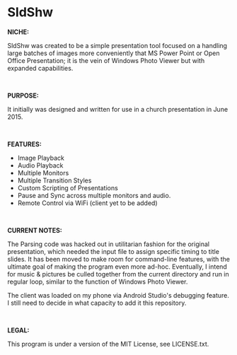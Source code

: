 # SldShw

**NICHE:**
	
SldShw was created to be a simple presentation tool focused on a handling
large batches of images more conveniently that MS Power Point or Open
Office Presentation; it is the vein of Windows Photo Viewer but with
expanded capabilities.

<br>

**PURPOSE:**

It initially was designed and written for use in a church presentation in
June 2015.

<br>

**FEATURES:**

- Image Playback
- Audio Playback
- Multiple Monitors
- Multiple Transition Styles
- Custom Scripting of Presentations
- Pause and Sync across multiple monitors and audio.
- Remote Control via WiFi (client yet to be added)

<br>

**CURRENT NOTES:**

The Parsing code was hacked out in utilitarian fashion for the original
presentation, which needed the input file to assign specific timing to
title slides. It has been moved to make room for command-line features,
with the ultimate goal of making the program even more ad-hoc. Eventually,
I intend for music & pictures be culled together from the current directory
and run in regular loop, similar to the function of Windows Photo Viewer.

The client was loaded on my phone via Android Studio's debugging feature.
I still need to decide in what capacity to add it this repository.

<br>

**LEGAL:**

This program is under a version of the MIT License, see LICENSE.txt.
